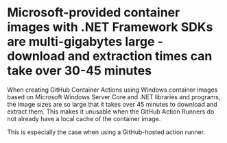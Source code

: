 # Microsoft-provided container images with .NET Framework SDKs are multi-gigabytes large - download and extraction times can take over 30-45 minutes

When creating GitHub Container Actions using Windows container images based on Microsoft Windows Server Core and .NET libraries and programs, the image sizes are so large that it takes over 45 minutes to download and extract them.  This makes it unusable when the GitHub Action Runners do not already have a local cache of the container image.

This is especially the case when using a GitHub-hosted action runner.